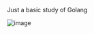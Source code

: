 Just a basic study of Golang

![image](https://github.com/user-attachments/assets/a604e243-ed1b-4afc-ab76-823233ba9594)
